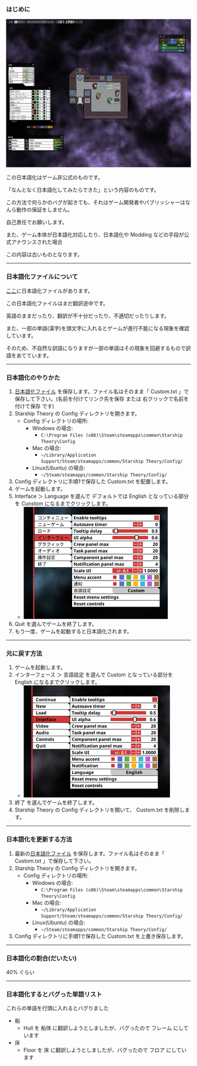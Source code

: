 ### はじめに
![日本語化のプレビュー画像](https://github.com/saronpasu/Starship-Theory/raw/master/JapaneseLocalization/img/Localizated_gameplay.png "日本語化されたゲーム画面のサンプル画像")

この日本語化はゲーム非公式のものです。

「なんとなく日本語化してみたらできた」という内容のものです。

この方法で何らかのバグが起きても、それはゲーム開発者やパブリッシャーはなんら動作の保証をしません。

自己責任でお願いします。

また、ゲーム本体が日本語化対応したり、日本語化や Modding などの手段が公式アナウンスされた場合

この内容は古いものとなります。

---
### 日本語化ファイルについて

[ここ](https://github.com/saronpasu/Starship-Theory/raw/master/JapaneseLocalization/Custom.txt)に日本語化ファイルがあります。

この日本語化ファイルはまだ翻訳途中です。

英語のままだったり、翻訳が不十分だったり、不適切だったりします。

また、一部の単語(漢字)を頭文字に入れるとゲームが進行不能になる現象を確認しています。

そのため、不自然な訳語になりますが一部の単語はその現象を回避するもので訳語をあてています。

---
### 日本語化のやりかた

1. [日本語化ファイル](https://github.com/saronpasu/Starship-Theory/raw/master/JapaneseLocalization/Custom.txt) を保存します。ファイル名はそのまま「 Custom.txt 」で保存して下さい。(名前を付けてリンク先を保存 または 右クリックで名前を付けて保存 です)
2. Starship Theory の Config ディレクトリを開きます。
    - Config ディレクトリの場所:
        - Windows の場合:
            - `C:\Program Files (x86)\Steam\steamapps\common\Starship Theory\Config`
        - Mac の場合:
            - `~/Library/Application Support/Steam/steamapps/common/Starship Theory/Config/`
        - Linux(Ubuntu) の場合:
            - `~/Steam/steamapps/common/Starship Theory/Config/`
3. Config ディレクトリに手順1で保存した Custom.txt を配置します。
4. ゲームを起動します。
5. Interface ＞ Language を選んで デフォルトでは English となっている部分を Cunstom になるまでクリックします。
    - ![Language で Custom を選ぶ](https://github.com/saronpasu/Starship-Theory/raw/master/JapaneseLocalization/img/SettingToJapanese.png "画面操作のイメージ")
6. Quit を選んでゲームを終了します。
7. もう一度、ゲームを起動すると日本語化されます。

---
### 元に戻す方法

1. ゲームを起動します。
2. インターフェース ＞ 言語設定 を選んで Custom となっている部分を English になるまでクリックします。
    - ![Language で English を選ぶ](https://github.com/saronpasu/Starship-Theory/raw/master/JapaneseLocalization/img/SettingToEnglish.png "画面操作のイメージ")
3. 終了 を選んでゲームを終了します。
4. Starship Theory の Config ディレクトリを開いて、 Custom.txt を削除します。

---
### 日本語化を更新する方法

1. 最新の[日本語化ファイル](https://github.com/saronpasu/Starship-Theory/raw/master/JapaneseLocalization/Custom.txt) を保存します。ファイル名はそのまま「 Custom.txt 」で保存して下さい。
2. Starship Theory の Config ディレクトリを開きます。
    - Config ディレクトリの場所:
        - Windows の場合:
            - `C:\Program Files (x86)\Steam\steamapps\common\Starship Theory\Config`
        - Mac の場合:
            - `~/Library/Application Support/Steam/steamapps/common/Starship Theory/Config/`
        - Linux(Ubuntu) の場合:
            - `~/Steam/steamapps/common/Starship Theory/Config/`
3. Config ディレクトリに手順1で保存した Custom.txt を上書き保存します。

---
### 日本語化の割合(だいたい)

40% ぐらい

---
### 日本語化するとバグった単語リスト

これらの単語を行頭に入れるとバグりました

- 船
    - Hull を 船体 に翻訳しようとしましたが、バグったので フレーム にしています
- 床
    - Floor を 床 に翻訳しようとしましたが、バグったので フロア にしています
